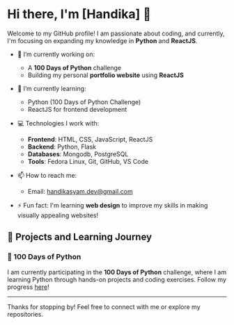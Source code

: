 # Hi there, I'm [Handika] 👋

Welcome to my GitHub profile! I am passionate about coding, and currently, I'm focusing on expanding my knowledge in **Python** and **ReactJS**.

- 🔭 I’m currently working on: 
  - A **100 Days of Python** challenge
  - Building my personal **portfolio website** using **ReactJS**

- 🌱 I’m currently learning:
  - Python (100 Days of Python Challenge)
  - ReactJS for frontend development

- 💻 Technologies I work with:
  - **Frontend**: HTML, CSS, JavaScript, ReactJS
  - **Backend**: Python, Flask
  - **Databases**: Mongodb, PostgreSQL
  - **Tools**: Fedora Linux, Git, GitHub, VS Code

- 📫 How to reach me:
  - Email: [handikasyam.dev@gmail.com](mailto:handikasyam.dev@gmail.com)

- ⚡ Fun fact: I'm learning **web design** to improve my skills in making visually appealing websites!

## 🚀 Projects and Learning Journey

### 🐍 100 Days of Python
I am currently participating in the **100 Days of Python** challenge, where I am learning Python through hands-on projects and coding exercises. Follow my progress [here](https://github.com/yourusername/100-days-of-python)!

---

Thanks for stopping by! Feel free to connect with me or explore my repositories.
